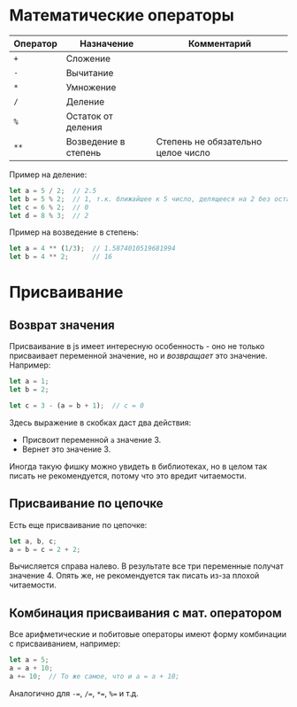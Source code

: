 # Математические операторы

| Оператор | Назначение           | Комментарий                        |
| -------- | -------------------- | ---------------------------------- |
| `+`      | Сложение             |                                    |
| `-`      | Вычитание            |                                    |
| `*`      | Умножение            |                                    |
| `/`      | Деление              |                                    |
| `%`      | Остаток от деления   |                                    |
| `**`     | Возведение в степень | Степень не обязательно целое число |

Пример на деление:

```javascript
let a = 5 / 2;  // 2.5
let b = 5 % 2;  // 1, т.к. ближайшее к 5 число, делящееся на 2 без остатка, это 4. 5 - 4 = 1
let c = 6 % 2;  // 0
let d = 8 % 3;  // 2
```

Пример на возведение в степень:

```javascript
let a = 4 ** (1/3);  // 1.5874010519681994
let b = 4 ** 2;      // 16
```

# Присваивание

## Возврат значения

Присваивание в js имеет интересную особенность - оно не только присваивает переменной значение, но и *возвращает* это значение. Например:

```javascript
let a = 1;
let b = 2;

let c = 3 - (a = b + 1);  // c = 0
```

Здесь выражение в скобках даст два действия:

* Присвоит переменной `a` значение 3.
* Вернет это значение 3.

Иногда такую фишку можно увидеть в библиотеках, но в целом так писать не рекомендуется, потому что это вредит читаемости.

## Присваивание по цепочке

Есть еще присваивание по цепочке:

```javascript
let a, b, c;
a = b = c = 2 + 2;
```

Вычисляется справа налево. В результате все три переменные получат значение 4. Опять же, не рекомендуется так писать из-за плохой читаемости.

## Комбинация присваивания с мат. оператором

Все арифметические и побитовые операторы имеют форму комбинации с присваиванием, например:

```javascript
let a = 5;
a = a + 10;
a += 10;  // То же самое, что и a = a + 10;
```

Аналогично для `-=`, `/=`, `*=`, `%=` и т.д.

